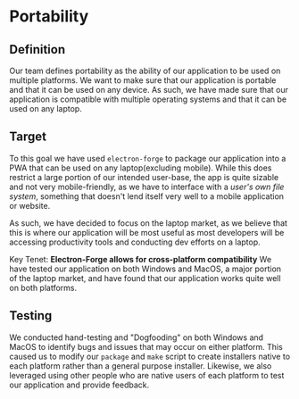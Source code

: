 # Portability

## Definition

Our team defines portability as the ability of our application to be used on multiple platforms. We want to make sure that our application is portable and that it can be used on any device. As such, we have made sure that our application is compatible with multiple operating systems and that it can be used on any laptop.

## Target

To this goal we have used `electron-forge` to package our application into a PWA that can be used on any laptop(excluding mobile). While this does restrict a large portion of our intended user-base, the app is quite sizable and not very mobile-friendly, as we have to interface with a _user's own file system_, something that doesn't lend itself very well to a mobile application or website.

As such, we have decided to focus on the laptop market, as we believe that this is where our application will be most useful as most developers will be accessing productivity tools and conducting dev efforts on a laptop.

Key Tenet: **Electron-Forge allows for cross-platform compatibility** We have tested our application on both Windows and MacOS, a major portion of the laptop market, and have found that our application works quite well on both platforms.

## Testing

We conducted hand-testing and "Dogfooding" on both Windows and MacOS to identify bugs and issues that may occur on either platform. This caused us to modify our `package` and `make` script to create installers native to each platform rather than a general purpose installer. Likewise, we also leveraged using other people who are native users of each platform to test our application and provide feedback.
